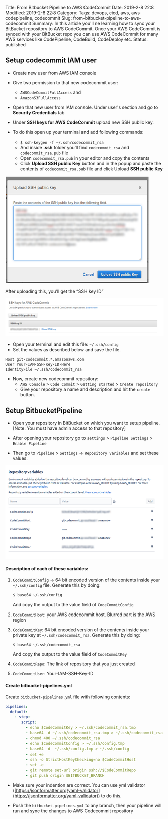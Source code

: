 Title: From Bitbucket Pipeline to AWS CodeCommit
Date: 2019-2-8 22:8
Modified: 2019-2-8 22:8
Category:
Tags: devops, cicd, aws, aws codepipeline, codecommit
Slug: from-bitbucket-pipeline-to-aws-codecommit
Summary: In this article you'll ne learning how to sync your BitBucket repository to AWS CodeCommit. Once your AWS CodeCommit is synced with your BitBucket repo you can use AWS CodeCommit for many AWS services like CodePipeline, CodeBuild, CodeDeploy etc.
Status: published


## Setup codecommit IAM user

- Create new user from AWS IAM console

- Give two permission to that new codecommit user: 
    - `AWSCodeCommitFullAccess` and 
    - `AmazonS3FullAccess`

- Open that new user from IAM console. Under user's section and go to **Security Credentials** tab

- Under **SSH keys for AWS CodeCommit** upload new SSH public key. 

- To do this open up your terminal and add following commands:
    - `$ ssh-keygen -f ~/.ssh/codecommit_rsa`
    - And inside **.ssh** folder you’ll find `codecommit_rsa` and `codecommit_rsa.pub` file
    - Open `codecommit_rsa.pub` in your editor and copy the contents
    - Click **Upload SSH public Key** button and in the popup and paste the contents of `codecommit_rsa.pub` file and click Upload **SSH public Key**
    

![Upload SSH public Key](../images/cicd/upload-ssh-aws.png)
    

After uploading this, you’ll get the “SSH key ID”

![The SSH KEY ID](../images/cicd/ssh-key-id.png)

- Open your terminal and edit this file: `~/.ssh/config` 
- Set the values as described below and save the file.

```
Host git-codecommit.*.amazonaws.com
User Your-IAM-SSH-Key-ID-Here
IdentityFile ~/.ssh/codecommit_rsa
```

- Now, create new codecommit repository:
    - `AWS Console` > `Code Commit` > `Getting started` > `Create repository`
    - Give your repository a name and description and hit the `create` button.

## Setup BitbucketPipeline 
- Open your repository in BitBucket on which you want to setup pipeline. [Note: You must have admin access to that repository]
- After opening your repository go to `settings` > `Pipeline Settings` > `Enable Pipeline` 

- Then go to `Pipeline` > `Settings` -> `Repository variables` and set these values:

![BitBucket pipeline repository variables](../images/cicd/repo-vars.png)

#### Description of each of these variables:

1. `CodeCommitConfig` -> 64 bit encoded version of the contents inside your `~/.ssh/config` file. Generate this by doing:
    ```bash
    $ base64 ~/.ssh/config
    ```
    And copy the output to the value field of `CodeCommitConfig`

2. `CodeCommitHost`: your AWS codecommit host. Blurred part is the AWS region

3. `CodeCommitKey`: 64 bit encoded version of the contents inside your private key at `~/.ssh/codecommit_rsa`. Generate this by doing:
    
    ```bash
    $ base64 ~/.ssh/codecommit_rsa
    ```
    And copy the output to the value field of `CodeCommitKey`

4. `CodeCommitRepo`: The link of repository that you just created

5. `CodeCommitUser`: Your-IAM-SSH-Key-ID


#### Create bitbucket-pipelines.yml

Create `bitbucket-pipelines.yml` file with following contents:

```yaml
pipelines:
  default:
    - step:
       script:
         - echo $CodeCommitKey > ~/.ssh/codecommit_rsa.tmp
         - base64 -d ~/.ssh/codecommit_rsa.tmp > ~/.ssh/codecommit_rsa
         - chmod 400 ~/.ssh/codecommit_rsa
         - echo $CodeCommitConfig > ~/.ssh/config.tmp
         - base64 -d  ~/.ssh/config.tmp > ~/.ssh/config
         - set +e
         - ssh -o StrictHostKeyChecking=no $CodeCommitHost
         - set -e
         - git remote set-url origin ssh://$CodeCommitRepo
         - git push origin $BITBUCKET_BRANCH
```

- Make sure your indention are correct. You can use yml validator ([https://jsonformatter.org/yaml-validator](https://jsonformatter.org/yaml-validator)) to do this.

- Push the `bitbucket-pipelines.yml` to any branch, then your pipeline will run and sync the changes to AWS Codecommit repository

